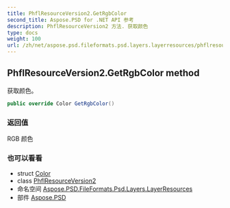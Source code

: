 ```yaml
---
title: PhflResourceVersion2.GetRgbColor
second_title: Aspose.PSD for .NET API 参考
description: PhflResourceVersion2 方法. 获取颜色
type: docs
weight: 100
url: /zh/net/aspose.psd.fileformats.psd.layers.layerresources/phflresourceversion2/getrgbcolor/
---
```

## PhflResourceVersion2.GetRgbColor method

获取颜色。

```csharp
public override Color GetRgbColor()
```

### 返回值

RGB 颜色

### 也可以看看

* struct [Color](../../../aspose.psd/color/)
* class [PhflResourceVersion2](../)
* 命名空间 [Aspose.PSD.FileFormats.Psd.Layers.LayerResources](../../phflresourceversion2/)
* 部件 [Aspose.PSD](../../../)


